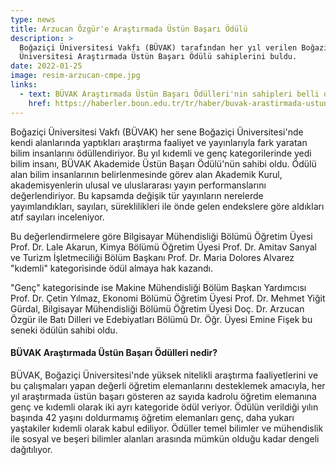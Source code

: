 ```yaml
---
type: news
title: Arzucan Özgür'e Araştırmada Üstün Başarı Ödülü
description: >
  Boğaziçi Üniversitesi Vakfı (BÜVAK) tarafından her yıl verilen Boğaziçi
  Üniversitesi Araştırmada Üstün Başarı Ödülü sahiplerini buldu.
date: 2022-01-25
image: resim-arzucan-cmpe.jpg
links:
  - text: BÜVAK Araştırmada Üstün Başarı Ödülleri'nin sahipleri belli oldu
    href: https://haberler.boun.edu.tr/tr/haber/buvak-arastirmada-ustun-basari-odullerinin-sahipleri-belli-oldu
---
```


Boğaziçi Üniversitesi Vakfı (BÜVAK) her sene Boğaziçi Üniversitesi'nde kendi
alanlarında yaptıkları araştırma faaliyet ve yayınlarıyla fark yaratan bilim
insanlarını ödüllendiriyor. Bu yıl kıdemli ve genç kategorilerinde yedi bilim
insanı, BÜVAK Akademide Üstün Başarı Ödülü'nün sahibi oldu. Ödülü alan bilim
insanlarının belirlenmesinde görev alan Akademik Kurul, akademisyenlerin ulusal
ve uluslararası yayın performanslarını değerlendiriyor. Bu kapsamda değişik tür
yayınların nerelerde yayımlandıkları, sayıları, süreklilikleri ile önde gelen
endekslere göre aldıkları atıf sayıları inceleniyor.

Bu değerlendirmelere göre Bilgisayar Mühendisliği Bölümü Öğretim Üyesi Prof. Dr.
Lale Akarun, Kimya Bölümü Öğretim Üyesi Prof. Dr. Amitav Sanyal ve Turizm
İşletmeciliği Bölüm Başkanı Prof. Dr. Maria Dolores Alvarez "kıdemli"
kategorisinde ödül almaya hak kazandı.

"Genç" kategorisinde ise Makine Mühendisliği Bölüm Başkan Yardımcısı Prof. Dr.
Çetin Yılmaz, Ekonomi Bölümü Öğretim Üyesi Prof. Dr. Mehmet Yiğit Gürdal,
Bilgisayar Mühendisliği Bölümü Öğretim Üyesi Doç. Dr. Arzucan Özgür ile Batı
Dilleri ve Edebiyatları Bölümü Dr. Öğr. Üyesi Emine Fişek bu seneki ödülün
sahibi oldu.

#### BÜVAK Araştırmada Üstün Başarı Ödülleri nedir?

BÜVAK, Boğaziçi Üniversitesi'nde yüksek nitelikli araştırma faaliyetlerini ve bu
çalışmaları yapan değerli öğretim elemanlarını desteklemek amacıyla, her yıl
araştırmada üstün başarı gösteren az sayıda kadrolu öğretim elemanına genç ve
kıdemli olarak iki ayrı kategoride ödül veriyor. Ödülün verildiği yılın başında
42 yaşını doldurmamış öğretim elemanları genç, daha yukarı yaştakiler kıdemli
olarak kabul ediliyor. Ödüller temel bilimler ve mühendislik ile sosyal ve
beşeri bilimler alanları arasında mümkün olduğu kadar dengeli dağıtılıyor.
